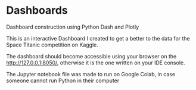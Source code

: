 # Dashboards
Dashboard construction using Python Dash and Plotly

This is an interactive Dashboard I created to get a better to the data for the Space Titanic competition on Kaggle.

The dashboard should become accessible using your browser on the http://127.0.0.1:8050/, otherwise it is the one written on your IDE console.

The Jupyter notebook file was made to run on Google Colab, in case someone cannot run Python in their computer
